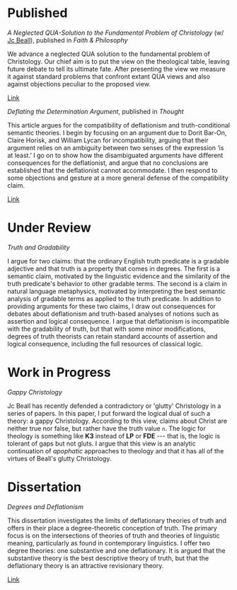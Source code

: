 Published
================================

*A Neglected QUA-Solution to the Fundamental Problem of Christology* (w/ [Jc Beall](http://entailments.net/)), published in *Faith & Philosophy*

We advance a neglected QUA solution to the fundamental problem of Christology. Our chief aim is to put the view on the theological table, leaving future debate to tell its ultimate fate. After presenting the view we measure it against standard problems that confront extant QUA views and also against objections peculiar to the proposed view. 

[Link](https://place.asburyseminary.edu/faithandphilosophy/vol36/iss2/1/)


*Deflating the Determination Argument*, published in *Thought*

This article argues for the compatibility of deflationism and truth-conditional semantic theories. I begin by focusing on an argument due to Dorit Bar-On, Claire Horisk, and William Lycan for incompatibility, arguing that their argument relies on an ambiguity between two senses of the expression ‘is at least.’ I go on to show how the disambiguated arguments have different consequences for the deflationist, and argue that no conclusions are established that the deflationist cannot accommodate. I then respond to some objections and gesture at a more general defense of the compatibility claim.

[Link](https://philpapers.org/rec/HENDTD-2)

Under Review
================================

*Truth and Gradability*

I argue for two claims: that the ordinary English truth predicate is a gradable adjective and that truth is a property that comes in degrees. The first is a semantic claim, motivated by the linguistic evidence and the similarity of the truth predicate's behavior to other gradable terms. The second is a claim in natural language metaphysics, motivated by interpreting the best semantic analysis of gradable terms as applied to the truth predicate. In addition to providing arguments for these two claims, I draw out consequences for debates about deflationism and truth-based analyses of notions such as assertion and logical consequence. I argue that deflationism is incompatible with the gradability of truth, but that with some minor modifications, degrees of truth theorists can retain standard accounts of assertion and logical consequence, including the full resources of classical logic.

Work in Progress
===============================

*Gappy Christology*

Jc Beall has recently defended a contradictory or 'glutty' Christology in a series of papers. In this paper, I put forward the logical dual of such a theory: a gappy Christology. According to this view, claims about Christ are neither true nor false, but rather have the truth value ``n``. The logic for theology is something like **K3** instead of **LP** or **FDE** --- that is, the logic is tolerant of gaps but not gluts. I argue that this view is an analytic continuation of *apophatic* approaches to theology and that it has all of the virtues of Beall's glutty Christology. 


Dissertation
===============================

*Degrees and Deflationism*

This dissertation investigates the limits of deflationary theories of truth and offers in their place a degree-theoretic conception of truth. The primary focus is on the intersections of theories of truth and theories of linguistic meaning, particularly as found in contemporary linguistics. I offer two degree theories: one substantive and one deflationary. It is argued that the substantive theory is the best descriptive theory of truth, but that the deflationary theory is an attractive revisionary theory.

[Link](https://opencommons.uconn.edu/cgi/viewcontent.cgi?article=8377&context=dissertations)

